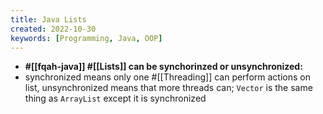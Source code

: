 ```yaml
---
title: Java Lists
created: 2022-10-30
keywords: [Programming, Java, OOP]
---
```


- **#[[fqah-java]] #[[Lists]] can be synchorinzed or unsynchronized:**
- synchronized means only one #[[Threading]] can perform actions on list, unsynchronized means that more threads can; `Vector` is the same thing as `ArrayList` except it is synchronized
